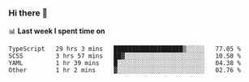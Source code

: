 ### Hi there 👋

<!--
**DBvc/DBvc** is a ✨ _special_ ✨ repository because its `README.md` (this file) appears on your GitHub profile.

Here are some ideas to get you started:

- 🔭 I’m currently working on ...
- 🌱 I’m currently learning ...
- 👯 I’m looking to collaborate on ...
- 🤔 I’m looking for help with ...
- 💬 Ask me about ...
- 📫 How to reach me: ...
- 😄 Pronouns: ...
- ⚡ Fun fact: ...
-->

📊 **Last week I spent time on**
<!--START_SECTION:waka-->

```text
TypeScript   29 hrs 3 mins   ███████████████████▒░░░░░   77.05 %
SCSS         3 hrs 57 mins   ██▓░░░░░░░░░░░░░░░░░░░░░░   10.50 %
YAML         1 hr 39 mins    █░░░░░░░░░░░░░░░░░░░░░░░░   04.38 %
Other        1 hr 2 mins     ▓░░░░░░░░░░░░░░░░░░░░░░░░   02.76 %
```

<!--END_SECTION:waka-->
